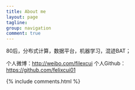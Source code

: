 ```yaml
---
title: About me
layout: page
tagline:
group: navigation
comment: true
---
```


80后，分布式计算，数据平台，机器学习，混迹BAT；

个人微博：<http://weibo.com/filexcui>
个人Github：<https://github.com/felixcui01>

{% include comments.html %}
